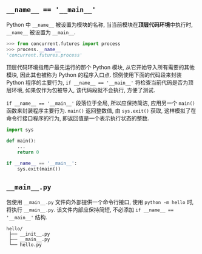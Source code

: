 ## `__name__ == '__main__'`

Python 中 `__name__` 被设置为模块的名称, 当当前模块在**顶层代码环境**中执行时, `__name__` 被设置为 `__main__`. 

```python
>>> from concurrent.futures import process
>>> process.__name__
'concurrent.futures.process'
```

顶层代码环境指用户最先运行的那个 Python 模块, 从它开始导入所有需要的其他模块, 因此其也被称为 Python 的程序入口点. 惯例使用下面的代码段来封装 Python 程序的主要行为, `if __name__ == '__main__'` 将检查当前代码是否为顶层环境, 如果仅作为包被导入, 该代码段就不会执行, 方便了测试. 

`if __name__ == '__main__'` 段落位于全局, 所以应保持简洁, 应用另一个 `main()` 函数来封装程序主要行为. `main()` 返回整数值, 由 `sys.exit()` 获取, 这样模拟了在命令行接口程序的行为, 即返回值是一个表示执行状态的整数.

```python
import sys

def main():
	...
	return 0

if __name__ == '__main__':
	sys.exit(main())
```

## `__main__.py`

包使用 `__main__.py` 文件向外部提供一个命令行接口, 使用 `python -m hello` 时, 将执行 `__main__.py`. 该文件内部应保持简短, 不必添加 `if __name__ == '__main__'` 结构.

```
hello/
 ├── __init__.py
 ├── __main__.py
 └── hello.py
```